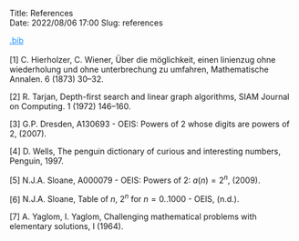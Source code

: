 Title:      References  
Date:       2022/08/06 17:00
Slug:       references  

<a href='https://blog.carolin-zoebelein.de/files/references.pdf' title='References as pdf' target='_blank'><i class='fa-solid fa-file-pdf' style='color:red; font-size: 1.3em;'></i></a><a href='https://blog.carolin-zoebelein.de/files/references.bib' title='References as bibfile' target='_blank' style='color:#1E90FF; font-size: 1em;'>.bib</a><br /><br />
<span class="csl-left-margin">\[1\] </span><span
class="csl-right-inline">C. Hierholzer, C. Wiener, Über die möglichkeit,
einen linienzug ohne wiederholung und ohne unterbrechung zu umfahren,
Mathematische Annalen. 6 (1873) 30–32.</span>

<span class="csl-left-margin">\[2\] </span><span
class="csl-right-inline">R. Tarjan, Depth-first search and linear graph
algorithms, SIAM Journal on Computing. 1 (1972) 146–160.</span>

<span class="csl-left-margin">\[3\] </span><span
class="csl-right-inline">G.P. Dresden, A130693 - OEIS: Powers of 2 whose
digits are powers of 2, (2007).</span>

<span class="csl-left-margin">\[4\] </span><span
class="csl-right-inline">D. Wells, The penguin dictionary of curious and
interesting numbers, Penguin, 1997.</span>

<span class="csl-left-margin">\[5\] </span><span
class="csl-right-inline">N.J.A. Sloane, A000079 - OEIS: Powers of 2:
*a*(*n*) = 2<sup>*n*</sup>, (2009).</span>

<span class="csl-left-margin">\[6\] </span><span
class="csl-right-inline">N.J.A. Sloane, Table of *n*, 2<sup>*n*</sup>
for *n* = 0..1000 - OEIS, (n.d.).</span>

<span class="csl-left-margin">\[7\] </span><span
class="csl-right-inline">A. Yaglom, I. Yaglom, Challenging mathematical
problems with elementary solutions, I (1964).</span>
